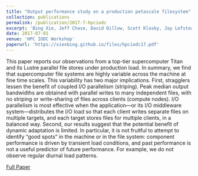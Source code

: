 ```yaml
---
title: "Output performance study on a production petascale filesystem"
collection: publications
permalink: /publication/2017-7-hpciodc
excerpt: 'Bing Xie, Jeff Chase, David Dillow, Scott Klasky, Jay Lofstead, Sarp Oral, Norbert Podhorszki'
date: 2017-07-01
venue: 'HPC IODC Workshop'
paperurl: 'https://xiexbing.github.io/files/hpciodc17.pdf'
---
```

This paper reports our observations from a top-tier supercomputer Titan and its Lustre parallel file stores under production load.
In summary, we find that supercomputer file systems are highly variable
across the machine at fine time scales. This variability has two major implications. First, stragglers lessen the benefit of coupled I/O parallelism
(striping). Peak median output bandwidths are obtained with parallel
writes to many independent files, with no striping or write-sharing of
files across clients (compute nodes). I/O parallelism is most effective
when the application—or its I/O middleware system—distributes the
I/O load so that each client writes separate files on multiple targets, and
each target stores files for multiple clients, in a balanced way. Second, our
results suggest that the potential benefit of dynamic adaptation is limited. In particular, it is not fruitful to attempt to identify “good spots”
in the machine or in the file system: component performance is driven by
transient load conditions, and past performance is not a useful predictor
of future performance. For example, we do not observe regular diurnal
load patterns.


[Full Paper](https://xiexbing.github.io/files/hpciodc17.pdf)
